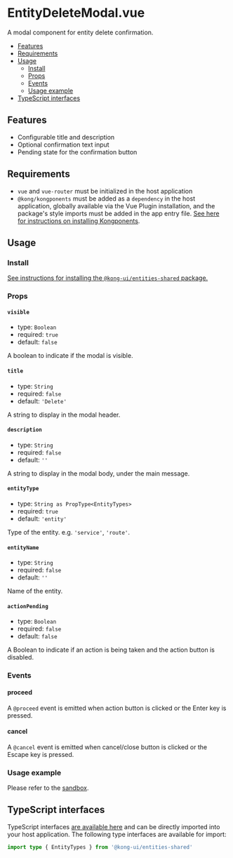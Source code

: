 # EntityDeleteModal.vue

A modal component for entity delete confirmation.

- [Features](#features)
- [Requirements](#requirements)
- [Usage](#usage)
    - [Install](#install)
    - [Props](#props)
    - [Events](#events)
    - [Usage example](#usage-example)
- [TypeScript interfaces](#typescript-interfaces)

## Features

- Configurable title and description
- Optional confirmation text input
- Pending state for the confirmation button

## Requirements

- `vue` and `vue-router` must be initialized in the host application
- `@kong/kongponents` must be added as a `dependency` in the host application, globally available via the Vue Plugin installation, and the package's style imports must be added in the app entry file. [See here for instructions on installing Kongponents](https://kongponents.konghq.com/#globally-install-all-kongponents).

## Usage

### Install

[See instructions for installing the `@kong-ui/entities-shared` package.](../README.md#install)

### Props

#### `visible`

- type: `Boolean`
- required: `true`
- default: `false`

A boolean to indicate if the modal is visible.

#### `title`

- type: `String`
- required: `false`
- default: `'Delete'`

A string to display in the modal header.

#### `description`

- type: `String`
- required: `false`
- default: `''`

A string to display in the modal body, under the main message.

#### `entityType`

- type: `String as PropType<EntityTypes>`
- required: `true`
- default: `'entity'`

Type of the entity. e.g. `'service'`, `'route'`.

#### `entityName`

- type: `String`
- required: `false`
- default: `''`

Name of the entity.

#### `actionPending`

- type: `Boolean`
- required: `false`
- default: `false`

A Boolean to indicate if an action is being taken and the action button is disabled.

### Events

#### proceed

A `@proceed` event is emitted when action button is clicked or the Enter key is pressed.

#### cancel

A `@cancel` event is emitted when cancel/close button is clicked or the Escape key is pressed.

### Usage example

Please refer to the [sandbox](../sandbox/pages/EntityDeleteModalPage.vue).

## TypeScript interfaces

TypeScript interfaces [are available here](https://github.com/Kong/shared-ui-components/blob/main/packages/entities/entities-shared/src/types/entity-delete-modal.ts) and can be directly imported into your host application. The following type interfaces are available for import:

```ts
import type { EntityTypes } from '@kong-ui/entities-shared'
```
